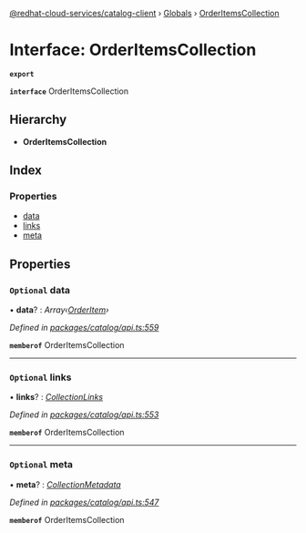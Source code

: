 [@redhat-cloud-services/catalog-client](../README.md) › [Globals](../globals.md) › [OrderItemsCollection](orderitemscollection.md)

# Interface: OrderItemsCollection

**`export`** 

**`interface`** OrderItemsCollection

## Hierarchy

* **OrderItemsCollection**

## Index

### Properties

* [data](orderitemscollection.md#optional-data)
* [links](orderitemscollection.md#optional-links)
* [meta](orderitemscollection.md#optional-meta)

## Properties

### `Optional` data

• **data**? : *Array‹[OrderItem](orderitem.md)›*

*Defined in [packages/catalog/api.ts:559](https://github.com/RedHatInsights/javascript-clients/blob/master/packages/catalog/api.ts#L559)*

**`memberof`** OrderItemsCollection

___

### `Optional` links

• **links**? : *[CollectionLinks](collectionlinks.md)*

*Defined in [packages/catalog/api.ts:553](https://github.com/RedHatInsights/javascript-clients/blob/master/packages/catalog/api.ts#L553)*

**`memberof`** OrderItemsCollection

___

### `Optional` meta

• **meta**? : *[CollectionMetadata](collectionmetadata.md)*

*Defined in [packages/catalog/api.ts:547](https://github.com/RedHatInsights/javascript-clients/blob/master/packages/catalog/api.ts#L547)*

**`memberof`** OrderItemsCollection
